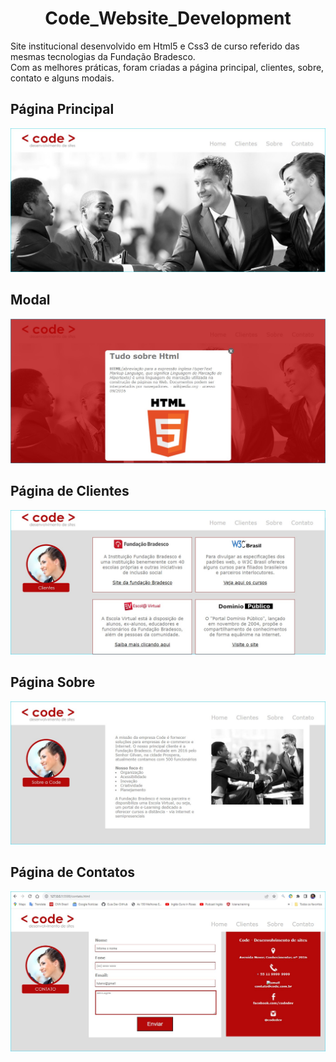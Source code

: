<h1 align="center">
   Code_Website_Development 
</h1>

Site institucional desenvolvido em Html5 e Css3 de curso referido das mesmas tecnologias da Fundação Bradesco.   
Com as melhores práticas, foram criadas a página principal, clientes, sobre, contato e alguns modais. 


## Página Principal  

![Landing Page 1 ](./Imagem/paginaPrincipal.jpg)   
## Modal     
![Landing Page 1 ](./Imagem/modal.jpg)   
## Página de Clientes   
![Landing Page 1 ](./Imagem/paginaClientes.jpg)   
## Página Sobre
![Landing Page 1 ](./Imagem/paginaSobre.jpg)  
## Página de Contatos
![Landing Page 1 ](./Imagem/paginaContatos.jpg)  


